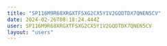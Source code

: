 ```yaml
---
title: "SP116M9R68XRGXTFSXG2CX5Y1V2GQDTDX7QNEN5CV"
date: 2024-02-26T08:18:24.444Z
user: SP116M9R68XRGXTFSXG2CX5Y1V2GQDTDX7QNEN5CV
layout: "users"
---
```

    